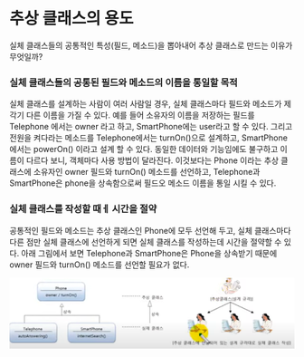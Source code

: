 # 추상 클래스의 용도

실체 클래스들의 공통적인 특성(필드, 메소드)을 뽑아내어 추상 클래스로 만드는 이유가 무엇일까?

### 실체 클래스들의 공통된 필드와 메소드의 이름을 통일할 목적

실체 클래스를 설계하는 사람이 여러 사람일 경우, 실체 클래스마다 필드와 메소드가 제각기 다른 이름을 가질
수 있다. 예를 들어 소유자의 이름을 저장하는 필드를 Telephone 에서는 owner 라고 하고, SmartPhone에는
user라고 할 수 있다. 그리고 전원을 켜다라는 메소드를 Telephone에서는 turnOn()으로 설계하고,
SmartPhone에서는 powerOn() 이라고 설계 할 수 있다. 동일한 데이터와 기능임에도 불구하고 
이름이 다르다 보니, 객체마다 사용 방법이 달라진다. 이것보다는 Phone 이라는 추상 클래스에 
소유자인 owner 필드와 turnOn() 메소드를 선언하고, Telephone과 SmartPhone은 phone을 상속함으로써
필드오 메소드 이름을 통일 시킬 수 있다. 

### 실체 클래스를 작성할 때ㅔ 시간을 절약

공통적인 필드와 메소드는 추상 클래스인 Phone에 모두 선언해 두고, 실체 클래스마다 다른 점만 실체 클래스에
선언하게 되면 실체 클래스를 작성하는데 시간을 절약할 수 있다. 아래 그림에서
보면 Telephone과 SmartPhone은 Phone을 상속받기 때문에 owner 필드와 turnOn()  메소드를 
선언할 필요가 없다.

![img.png](img.png)

